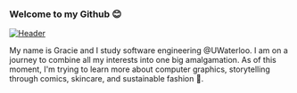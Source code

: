 ### Welcome to my Github 😊


[![Header](https://raw.githubusercontent.com/MartinHeinz/<OWNER>/<OWNER>/readme_header.png "Header")](intro.jpeg)
 
My name is Gracie and I study software engineering @UWaterloo. I am on a journey to combine all my interests into one big amalgamation. As of this moment, I'm trying to learn more about computer graphics, storytelling through comics, skincare, and sustainable fashion 👯. 
